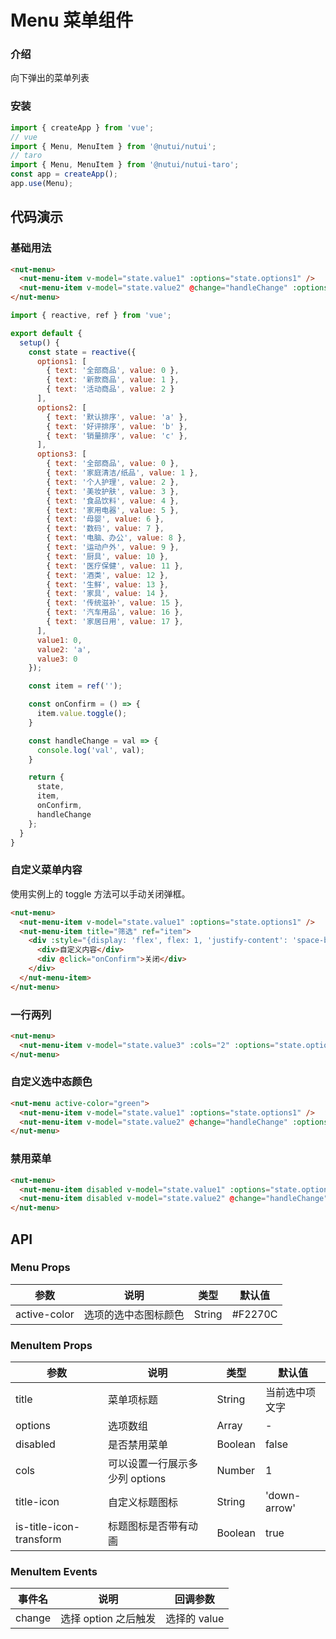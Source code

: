 # Menu 菜单组件

### 介绍

向下弹出的菜单列表

### 安装

``` javascript
import { createApp } from 'vue';
// vue
import { Menu, MenuItem } from '@nutui/nutui';
// taro
import { Menu, MenuItem } from '@nutui/nutui-taro';
const app = createApp();
app.use(Menu);

```

## 代码演示

### 基础用法

```html
<nut-menu>
  <nut-menu-item v-model="state.value1" :options="state.options1" />
  <nut-menu-item v-model="state.value2" @change="handleChange" :options="state.options2" />
</nut-menu>
```
```js
import { reactive, ref } from 'vue';

export default {
  setup() {
    const state = reactive({
      options1: [
        { text: '全部商品', value: 0 },
        { text: '新款商品', value: 1 },
        { text: '活动商品', value: 2 }
      ],
      options2: [
        { text: '默认排序', value: 'a' },
        { text: '好评排序', value: 'b' },
        { text: '销量排序', value: 'c' },
      ],
      options3: [
        { text: '全部商品', value: 0 },
        { text: '家庭清洁/纸品', value: 1 },
        { text: '个人护理', value: 2 },
        { text: '美妆护肤', value: 3 },
        { text: '食品饮料', value: 4 },
        { text: '家用电器', value: 5 },
        { text: '母婴', value: 6 },
        { text: '数码', value: 7 },
        { text: '电脑、办公', value: 8 },
        { text: '运动户外', value: 9 },
        { text: '厨具', value: 10 },
        { text: '医疗保健', value: 11 },
        { text: '酒类', value: 12 },
        { text: '生鲜', value: 13 },
        { text: '家具', value: 14 },
        { text: '传统滋补', value: 15 },
        { text: '汽车用品', value: 16 },
        { text: '家居日用', value: 17 },
      ],
      value1: 0,
      value2: 'a',
      value3: 0
    });

    const item = ref('');

    const onConfirm = () => {
      item.value.toggle();
    }

    const handleChange = val => {
      console.log('val', val);
    }

    return {
      state,
      item,
      onConfirm,
      handleChange
    };
  }
}
```

### 自定义菜单内容
使用实例上的 toggle 方法可以手动关闭弹框。

```html
<nut-menu>
  <nut-menu-item v-model="state.value1" :options="state.options1" />
  <nut-menu-item title="筛选" ref="item">
    <div :style="{display: 'flex', flex: 1, 'justify-content': 'space-between', 'align-items': 'center'}">
      <div>自定义内容</div>
      <div @click="onConfirm">关闭</div>
    </div>
  </nut-menu-item>
</nut-menu>
```

### 一行两列

```html
<nut-menu>
  <nut-menu-item v-model="state.value3" :cols="2" :options="state.options3" />
</nut-menu>
```

### 自定义选中态颜色

```html
<nut-menu active-color="green">
  <nut-menu-item v-model="state.value1" :options="state.options1" />
  <nut-menu-item v-model="state.value2" @change="handleChange" :options="state.options2" />
</nut-menu>
```

### 禁用菜单

```html
<nut-menu>
  <nut-menu-item disabled v-model="state.value1" :options="state.options1" />
  <nut-menu-item disabled v-model="state.value2" @change="handleChange" :options="state.options2" />
</nut-menu>
```

## API

### Menu Props

| 参数         | 说明                             | 类型   | 默认值           |
|--------------|----------------------------------|--------|------------------|
| active-color         | 选项的选中态图标颜色     | String | #F2270C               |

### MenuItem Props

| 参数         | 说明                             | 类型   | 默认值           |
|--------------|----------------------------------|--------|------------------|
| title         | 菜单项标题     | String | 当前选中项文字               |
| options         | 选项数组     | Array | -                |
| disabled         | 是否禁用菜单     | Boolean | false                |
| cols         | 可以设置一行展示多少列 options     | Number | 1                |
| title-icon         | 自定义标题图标     | String | 'down-arrow'                |
| is-title-icon-transform         | 标题图标是否带有动画     | Boolean | true                |

### MenuItem Events

| 事件名 | 说明           | 回调参数     |
|--------|----------------|--------------|
| change  | 选择 option 之后触发 | 选择的 value |